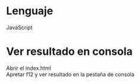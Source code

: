 # Lenguaje

JavaScript

# Ver resultado en consola 

Abrir el index.html <br>
Apretar f12 y ver resultado en la pestaña de consola
